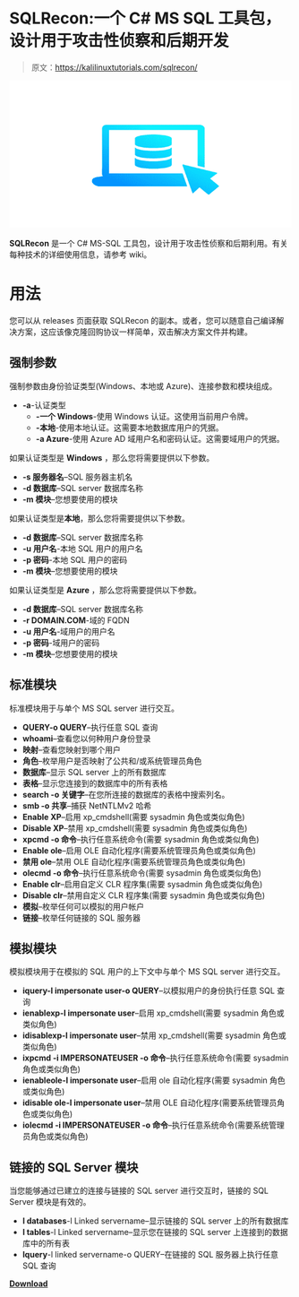 # SQLRecon:一个 C# MS SQL 工具包，设计用于攻击性侦察和后期开发

> 原文：<https://kalilinuxtutorials.com/sqlrecon/>

[![](img//44488f777ec3574f2d70f191aeda4b98.png)](https://blogger.googleusercontent.com/img/a/AVvXsEiOu6clx_wNufKB1NbOhgdF1nBOQOf6CnYcGwJvLYKzFR8jp7MOfDMmGwXAHS_TuZ2SZsQQ31pGFtJBRI7yWxVNNkjSs3sOgdxPqkZuN3Xo6eeuvVgjhzuFQUmaw0eq8LIHe0oFskDcQbVz2zFlzWyYPL_hiCPekHU0MIdo8M1Xg744o9VRECiX7ie1=s728)

**SQLRecon** 是一个 C# MS-SQL 工具包，设计用于攻击性侦察和后期利用。有关每种技术的详细使用信息，请参考 wiki。

# 用法

您可以从 releases 页面获取 SQLRecon 的副本。或者，您可以随意自己编译解决方案，这应该像克隆回购协议一样简单，双击解决方案文件并构建。

## 强制参数

强制参数由身份验证类型(Windows、本地或 Azure)、连接参数和模块组成。

*   **-a**-认证类型
    *   **-一个 Windows**-使用 Windows 认证。这使用当前用户令牌。
    *   **-本地**-使用本地认证。这需要本地数据库用户的凭据。
    *   **-a Azure**-使用 Azure AD 域用户名和密码认证。这需要域用户的凭据。

如果认证类型是 **Windows** ，那么您将需要提供以下参数。

*   **-s 服务器名**–SQL 服务器主机名
*   **-d 数据库**–SQL server 数据库名称
*   **-m 模块**–您想要使用的模块

如果认证类型是**本地**，那么您将需要提供以下参数。

*   **-d 数据库**–SQL server 数据库名称
*   **-u 用户名**-本地 SQL 用户的用户名
*   **-p 密码**-本地 SQL 用户的密码
*   **-m 模块**–您想要使用的模块

如果认证类型是 **Azure** ，那么您将需要提供以下参数。

*   **-d 数据库**–SQL server 数据库名称
*   **-r DOMAIN.COM**-域的 FQDN
*   **-u 用户名**-域用户的用户名
*   **-p 密码**-域用户的密码
*   **-m 模块**–您想要使用的模块

## 标准模块

标准模块用于与单个 MS SQL server 进行交互。

*   **QUERY-o QUERY**–执行任意 SQL 查询
*   **whoami**–查看您以何种用户身份登录
*   **映射**–查看您映射到哪个用户
*   **角色**–枚举用户是否映射了公共和/或系统管理员角色
*   **数据库**–显示 SQL server 上的所有数据库
*   **表格**–显示您连接到的数据库中的所有表格
*   **search -o 关键字**–在您所连接的数据库的表格中搜索列名。
*   **smb -o 共享**–捕获 NetNTLMv2 哈希
*   **Enable XP**–启用 xp_cmdshell(需要 sysadmin 角色或类似角色)
*   **Disable XP**–禁用 xp_cmdshell(需要 sysadmin 角色或类似角色)
*   **xpcmd -o 命令**–执行任意系统命令(需要 sysadmin 角色或类似角色)
*   **Enable ole**–启用 OLE 自动化程序(需要系统管理员角色或类似角色)
*   **禁用 ole**–禁用 OLE 自动化程序(需要系统管理员角色或类似角色)
*   **olecmd -o 命令**–执行任意系统命令(需要 sysadmin 角色或类似角色)
*   **Enable clr**–启用自定义 CLR 程序集(需要 sysadmin 角色或类似角色)
*   **Disable clr**–禁用自定义 CLR 程序集(需要 sysadmin 角色或类似角色)
*   **模拟**–枚举任何可以模拟的用户帐户
*   **链接**–枚举任何链接的 SQL 服务器

## 模拟模块

模拟模块用于在模拟的 SQL 用户的上下文中与单个 MS SQL server 进行交互。

*   **iquery-I impersonate user-o QUERY**–以模拟用户的身份执行任意 SQL 查询
*   **ienablexp-I impersonate user**–启用 xp_cmdshell(需要 sysadmin 角色或类似角色)
*   **idisablexp-I impersonate user**–禁用 xp_cmdshell(需要 sysadmin 角色或类似角色)
*   **ixpcmd -i IMPERSONATEUSER -o 命令**–执行任意系统命令(需要 sysadmin 角色或类似角色)
*   **ienableole-I impersonate user**–启用 ole 自动化程序(需要 sysadmin 角色或类似角色)
*   **idisable ole-I impersonate user**–禁用 OLE 自动化程序(需要系统管理员角色或类似角色)
*   **iolecmd -i IMPERSONATEUSER -o 命令**–执行任意系统命令(需要系统管理员角色或类似角色)

## 链接的 SQL Server 模块

当您能够通过已建立的连接与链接的 SQL server 进行交互时，链接的 SQL Server 模块是有效的。

*   **l databases**-l Linked servername–显示链接的 SQL server 上的所有数据库
*   **l tables**-l Linked servername–显示您在链接的 SQL server 上连接到的数据库中的所有表
*   **lquery**-l linked servername-o QUERY–在链接的 SQL 服务器上执行任意 SQL 查询

[**Download**](https://github.com/skahwah/SQLRecon)